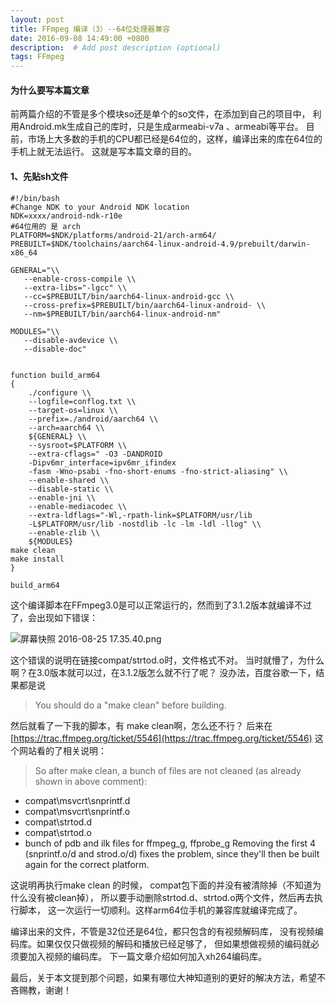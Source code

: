 ```yaml
---
layout: post
title: FFmpeg 编译（3）--64位处理器兼容
date: 2016-09-08 14:49:00 +0800
description:  # Add post description (optional)
tags: FFmpeg
---
```

#### 为什么要写本篇文章
前两篇介绍的不管是多个模块so还是单个的so文件，在添加到自己的项目中，
利用Android.mk生成自己的库时，只是生成armeabi-v7a 、armeabi等平台。
目前，市场上大多数的手机的CPU都已经是64位的，这样，编译出来的库在64位的手机上就无法运行。
这就是写本篇文章的目的。


#### 1、先贴sh文件  

```
#!/bin/bash
#Change NDK to your Android NDK location
NDK=xxxx/android-ndk-r10e
#64位用的 是 arch
PLATFORM=$NDK/platforms/android-21/arch-arm64/
PREBUILT=$NDK/toolchains/aarch64-linux-android-4.9/prebuilt/darwin-x86_64

GENERAL="\\
   --enable-cross-compile \\
   --extra-libs="-lgcc" \\
   --cc=$PREBUILT/bin/aarch64-linux-android-gcc \\
   --cross-prefix=$PREBUILT/bin/aarch64-linux-android- \\
   --nm=$PREBUILT/bin/aarch64-linux-android-nm"

MODULES="\\
   --disable-avdevice \\
   --disable-doc"


function build_arm64
{
    ./configure \\
    --logfile=conflog.txt \\
    --target-os=linux \\
    --prefix=./android/aarch64 \\
    --arch=aarch64 \\
    ${GENERAL} \\
    --sysroot=$PLATFORM \\
    --extra-cflags=" -O3 -DANDROID 
    -Dipv6mr_interface=ipv6mr_ifindex 
    -fasm -Wno-psabi -fno-short-enums -fno-strict-aliasing" \\
    --enable-shared \\
    --disable-static \\
    --enable-jni \\
    --enable-mediacodec \\
    --extra-ldflags="-Wl,-rpath-link=$PLATFORM/usr/lib 
    -L$PLATFORM/usr/lib -nostdlib -lc -lm -ldl -llog" \\
    --enable-zlib \\
    ${MODULES}
make clean
make install
}

build_arm64
```

这个编译脚本在FFmpeg3.0是可以正常运行的，然而到了3.1.2版本就编译不过了，会出现如下错误：

![屏幕快照 2016-08-25 17.35.40.png](http://upload-images.jianshu.io/upload_images/2825667-355fd34ee3663477.png?imageMogr2/auto-orient/strip%7CimageView2/2/w/1240)

这个错误的说明在链接compat/strtod.o时，文件格式不对。
当时就懵了，为什么啊？在3.0版本就可以过，在3.1.2版怎么就不行了呢？
没办法，百度谷歌一下，结果都是说

> You should do a "make clean" before building.

然后就看了一下我的脚本，有 make clean啊，怎么还不行？
后来在
[https://trac.ffmpeg.org/ticket/5546](https://trac.ffmpeg.org/ticket/5546)
这个网站看的了相关说明：

> So after make clean, a bunch of files are not cleaned (as already shown in above comment):
 + compat\msvcrt\snprintf.d
 + compat\msvcrt\snprintf.o
 + compat\strtod.d
 + compat\strtod.o
 + bunch of pdb and ilk files for ffmpeg_g, ffprobe_g
Removing the first 4 (snprintf.o/d and strod.o/d) fixes the problem, since they'll then be built again for the correct platform.

这说明再执行make clean 的时候，
compat包下面的并没有被清除掉（不知道为什么没有被clean掉），
所以要手动删除strtod.d、strtod.o两个文件，然后再去执行脚本，
这一次运行一切顺利。这样arm64位手机的兼容库就编译完成了。

编译出来的文件，不管是32位还是64位，都只包含的有视频解码库，
没有视频编码库。如果仅仅只做视频的解码和播放已经足够了，
但如果想做视频的编码就必须要加入视频的编码库。
下一篇文章介绍如何加入xh264编码库。

最后，关于本文提到那个问题，如果有哪位大神知道别的更好的解决方法，希望不吝赐教，谢谢！
